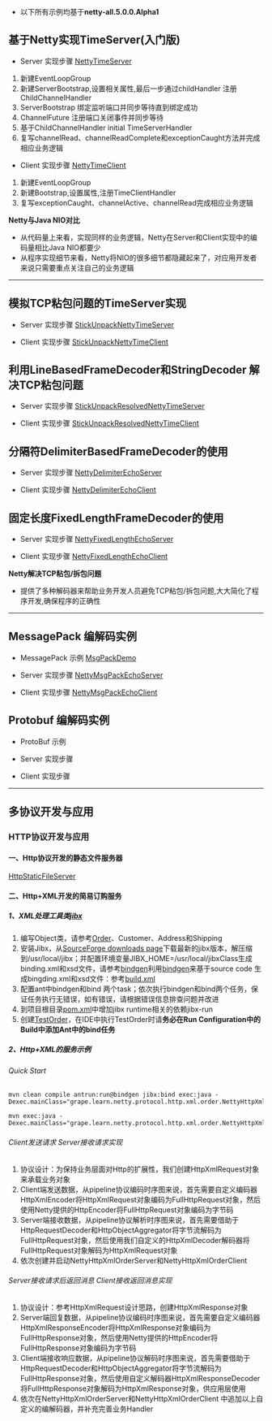 * 以下所有示例均基于**netty-all.5.0.0.Alpha1**

## 基于Netty实现TimeServer(入门版)

* Server 实现步骤  [NettyTimeServer](src/main/java/grape/learn/netty/NettyTimeServer.java)

1. 新建EventLoopGroup
2. 新建ServerBootstrap,设置相关属性,最后一步通过childHandler 注册ChildChannelHandler
3. ServerBootstrap 绑定监听端口并同步等待直到绑定成功
4. ChannelFuture 注册端口关闭事件并同步等待
5. 基于ChildChannelHandler initial TimeServerHandler
6. 复写channelRead、channelReadComplete和exceptionCaught方法并完成相应业务逻辑

* Client 实现步骤  [NettyTimeClient](src/main/java/grape/learn/netty/NettyTimeClient.java)

1. 新建EventLoopGroup
2. 新建Bootstrap,设置属性,注册TimeClientHandler
3. 复写exceptionCaught、channelActive、channelRead完成相应业务逻辑

**Netty与Java NIO对比**

* 从代码量上来看，实现同样的业务逻辑，Netty在Server和Client实现中的编码量相比Java NIO都要少
* 从程序实现细节来看，Netty将NIO的很多细节都隐藏起来了，对应用开发者来说只需要重点关注自己的业务逻辑


***


<div id="stickunpackresolved"></div>

## 模拟TCP粘包问题的TimeServer实现

* Server 实现步骤 [StickUnpackNettyTimeServer](src/main/java/grape/learn/netty/StickUnpackNettyTimeServer.java)

* Client 实现步骤 [StickUnpackNettyTimeClient](src/main/java/grape/learn/netty/StickUnpackNettyTimeClient.java)

## 利用LineBasedFrameDecoder和StringDecoder 解决TCP粘包问题

* Server 实现步骤 [StickUnpackResolvedNettyTimeServer](src/main/java/grape/learn/netty/StickUnpackResolvedNettyTimeServer.java)

* Client 实现步骤 [StickUnpackResolvedNettyTimeClient](src/main/java/grape/learn/netty/StickUnpackResolvedNettyTimeClient.java)


## 分隔符DelimiterBasedFrameDecoder的使用

* Server 实现步骤 [NettyDelimiterEchoServer](src/main/java/grape/learn/netty/codec/NettyDelimiterEchoServer.java)

* Client 实现步骤 [NettyDelimiterEchoClient](src/main/java/grape/learn/netty/codec/NettyDelimiterEchoClient.java)

## 固定长度FixedLengthFrameDecoder的使用

* Server 实现步骤 [NettyFixedLengthEchoServer](src/main/java/grape/learn/netty/codec/NettyFixedLengthEchoServer.java)

* Client 实现步骤 [NettyFixedLengthEchoClient](src/main/java/grape/learn/netty/codec/NettyFixedLengthEchoClient.java)

**Netty解决TCP粘包/拆包问题**

* 提供了多种解码器来帮助业务开发人员避免TCP粘包/拆包问题,大大简化了程序开发,确保程序的正确性

***

<div id="codec-messagepack"></div>

## MessagePack 编解码实例

* MessagePack 示例 [MsgPackDemo](src/main/java/grape/learn/netty/codec/msgpack/MsgPackDemo.java)

* Server 实现步骤 [NettyMsgPackEchoServer](src/main/java/grape/learn/netty/codec/msgpack/NettyMsgPackEchoServer.java)

* Client 实现步骤 [NettyMsgPackEchoClient](src/main/java/grape/learn/netty/codec/msgpack/NettyMsgPackEchoClient.java)


## Protobuf 编解码实例

* ProtoBuf 示例

* Server 实现步骤

* Client 实现步骤

***

## 多协议开发与应用

<div id="protocol-http"></div>

### HTTP协议开发与应用

#### 一、Http协议开发的静态文件服务器

  [HttpStaticFileServer](src/main/java/grape/learn/netty/protocol/http/file/HttpStaticFileServer.java)
  
#### 二、Http+XML开发的简易订购服务 

##### 1、XML处理工具类[jibx](http://jibx.sourceforge.net/getting-started.html)

1. 编写Object类，请参考[Order](src/main/java/grape/learn/netty/protocol/http/xml/Order.java)、Customer、Address和Shipping
1. 安装Jibx，从[SourceForge downloads page](https://sourceforge.net/projects/jibx/files/)下载最新的jibx版本，解压缩到/usr/local/jibx；并配置环境变量JIBX_HOME=/usr/local/jibxClass生成binding.xml和xsd文件，请参考[bindgen](http://jibx.sourceforge.net/fromcode/bindgen.html)利用[bindgen](http://jibx.sourceforge.net/fromcode/bindgen.html)来基于source code 生成bingding.xml和xsd文件：参考[build.xml](build.xml)
1. 配置ant中bindgen和bind 两个task；依次执行bindgen和bind两个任务，保证任务执行无错误，如有错误，请根据错误信息排查问题并改进
1. 到项目根目录[pom.xml](pom.xml)中增加jibx runtime相关的依赖jibx-run
1. 创建[TestOrder](src/main/java/grape/learn/netty/protocol/http/xml/TestOrder.java)，在IDE中执行TestOrder时请**务必在Run Configuration中的Build中添加Ant中的bind任务**
    
##### 2、Http+XML的服务示例

###### Quick Start
```jshelllanguage
mvn clean compile antrun:run@bindgen jibx:bind exec:java -Dexec.mainClass="grape.learn.netty.protocol.http.xml.order.NettyHttpXmlOrderServer"

mvn exec:java -Dexec.mainClass="grape.learn.netty.protocol.http.xml.order.NettyHttpXmlOrderClient"
```
  
###### Client发送请求 Server接收请求实现

1. 协议设计：为保持业务层面对Http的扩展性，我们创建HttpXmlRequest对象来承载业务对象
1. Client端发送数据，从pipeline协议编码时序图来说，首先需要自定义编码器HttpXmlEncoder将HttpXmlRequest对象编码为FullHttpRequest对象，然后使用Netty提供的HttpEncoder将FullHttpRequest对象编码为字节码
1. Server端接收数据，从pipeline协议解析时序图来说，首先需要借助于HttpRequestDecoder和HttpObjectAggregator将字节流解码为FullHttpRequest对象，然后使用我们自定义的HttpXmlDecoder解码器将FullHttpRequest对象解码为HttpXmlRequest对象
1. 依次创建并启动NettyHttpXmlOrderServer和NettyHttpXmlOrderClient
    
###### Server接收请求后返回消息 Client接收返回消息实现

1. 协议设计：参考HttpXmlRequest设计思路，创建HttpXmlResponse对象
1. Server端回复数据，从pipeline协议编码时序图来说，首先需要自定义编码器HttpXmlResponseEncoder将HttpXmlResponse对象编码为FullHttpResponse对象，然后使用Netty提供的HttpEncoder将FullHttpResponse对象编码为字节码
1. Client端接收响应数据，从pipeline协议解码时序图来说，首先需要借助于HttpRequestDecoder和HttpObjectAggregator将字节流解码为FullHttpResponse对象，然后使用自定义解码器HttpXmlResponseDecoder将FullHttpResponse对象解码为HttpXmlResponse对象，供应用层使用
1. 依次在NettyHttpXmlOrderServer和NettyHttpXmlOrderClient 中追加以上自定义的编解码器，并补充完善业务Handler
